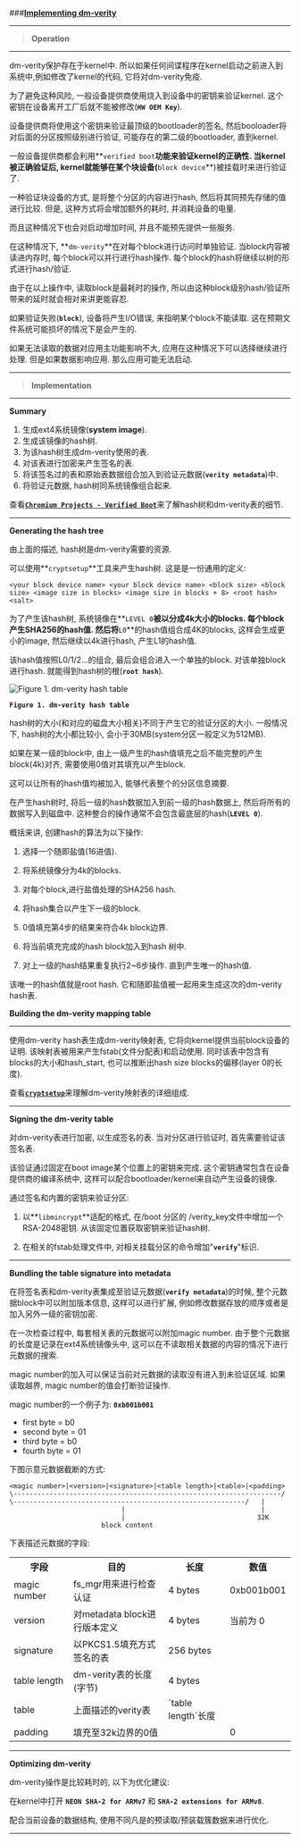 
###[**Implementing dm-verity**](http://source.android.com/security/verifiedboot/dm-verity.html)

-----
> **Operation**

-----
dm-verity保护存在于kernel中. 所以如果任何间谍程序在kernel启动之前进入到系统中,例如修改了kernel的代码, 它将对dm-verity免疫.

为了避免这种风险, 一般设备提供商使用烧入到设备中的密钥来验证kernel. 这个密钥在设备离开工厂后就不能被修改(**`HW OEM Key`**).

设备提供商将使用这个密钥来验证最顶级的bootloader的签名, 然后booloader将对后面的分区按照级别进行验证, 可能存在的第二级的bootloader, 直到kernel. 

一般设备提供商都会利用**`verified boot`**功能来验证kernel的正确性. 当kernel被正确验证后, kernel就能够在某个块设备(**`block device`**)被挂载时来进行验证了.

一种验证块设备的方式, 是将整个分区的内容进行hash, 然后将其同预先存储的值进行比较. 但是, 这种方式将会增加额外的耗时, 并消耗设备的电量.

而且这种情况下也会对启动增加时间, 并且不能预先提供一些服务.

在这种情况下, **`dm-verity`**在对每个block进行访问时单独验证. 当block内容被读进内存时, 每个block可以并行进行hash操作. 每个block的hash将继续以树的形式进行hash/验证. 

由于在以上操作中, 读取block是最耗时的操作, 所以由这种block级别hash/验证所带来的延时就会相对来讲更能容忍.

如果验证失败(**`block`**), 设备将产生I/O错误, 来指明某个block不能读取. 这在预期文件系统可能损坏的情况下是会产生的.

如果无法读取的数据对应用主功能影响不大, 应用在这种情况下可以选择继续进行处理. 但是如果数据影响应用. 那么应用可能无法启动.

-----

> **Implementation**

-----
**Summary**

 1. 生成ext4系统镜像(**system image**).
 2. 生成该镜像的hash树.
 3. 为该hash树生成dm-verity使用的表.
 4. 对该表进行加密来产生签名的表.
 5. 将该签名过的表和原始表数据组合加入到验证元数据(**`verity metadata`**)中.
 6. 将验证元数据, hash树同系统镜像组合起来.

查看[**`Chromium Projects - Verified Boot`**](http://www.chromium.org/chromium-os/chromiumos-design-docs/verified-boot)来了解hash树和dm-verity表的细节.

-----
**Generating the hash tree**

由上面的描述, hash树是dm-verity需要的资源. 

可以使用**`cryptsetup`**工具来产生hash树. 这是是一份通用的定义:

    <your block device name> <your block device name> <block size> <block size> <image size in blocks> <image size in blocks + 8> <root hash> <salt>

为了产生该hash树, 系统镜像在**`LEVEL 0`**被以分成4k大小的blocks. 每个block产生SHA256的hash值. 然后将**`L0`**的hash值组合成4K的blocks, 这样会生成更小的image, 然后继续以4k进行hash, 产生L1的hash值. 

该hash值按照L0/1/2...的组合, 最后会组合进入一个单独的block. 对该单独block进行hash. 就能得到hash树的根(**`root hash`**).

![Figure 1. dm-verity hash table](http://source.android.com/security/images/dm-verity-hash-table.png)

**`Figure 1. dm-verity hash table`**

hash树的大小(和对应的磁盘大小相关)不同于产生它的验证分区的大小. 一般情况下, hash树的大小都比较小, 会小于30MB(system分区一般定义为512MB).

如果在某一级的block中, 由上一级产生的hash值填充之后不能完整的产生block(4k)对齐, 需要使用0值对其填充以产生block. 

这可以让所有的hash值均被加入, 能够代表整个的分区信息摘要.

在产生hash树时, 将后一级的hash数据加入到前一级的hash数据上, 然后将所有的数据写入到磁盘中. 这种整合的操作通常不会包含最底层的hash(**`LEVEL 0`**).

概括来讲, 创建hash的算法为以下操作:

 1. 选择一个随即盐值(16进值).

 2. 将系统镜像分为4k的blocks.

 3. 对每个block,进行盐值处理的SHA256 hash.

 4. 将hash集合以产生下一级的block.

 5. 0值填充第4步的结果来符合4k block边界.

 6. 将当前填充完成的hash block加入到hash 树中.

 7. 对上一级的hash结果重复执行2~6步操作. 直到产生唯一的hash值.

该唯一的hash值就是root hash. 它和随即盐值被一起用来生成这次的dm-verity hash表.

**Building the dm-verity mapping table**

-----
使用dm-verity hash表生成dm-verity映射表, 它将向kernel提供当前block设备的证明. 该映射表被用来产生fstab(文件分配表)和启动使用. 同时该表中包含有blocks的大小和hash_start, 也可以推断出hash size blocks的偏移(layer 0的长度).

查看[**`cryptsetup`**](https://gitlab.com/cryptsetup/cryptsetup)来理解dm-verity映射表的详细组成.

-----
**Signing the dm-verity table**

对dm-verity表进行加密, 以生成签名的表. 当对分区进行验证时, 首先需要验证该签名表. 

该验证通过固定在boot image某个位置上的密钥来完成. 这个密钥通常包含在设备提供商的编译系统中, 这样可以配合bootloader/kernel来自动产生设备的镜像.

通过签名和内置的密钥来验证分区:

 1. 以**`libmincrypt`**适配的格式, 在/boot 分区的 /verity_key文件中增加一个RSA-2048密钥. 从该固定位置获取密钥来验证hash树.
 
 2. 在相关的fstab处理文件中, 对相关挂载分区的命令增加"**`verify`**"标识.

-----
**Bundling the table signature into metadata**

在将签名表和dm-verity表集成至验证元数据(**`verify metadata`**)的时候, 整个元数据block中可以附加版本信息, 这样可以进行扩展, 例如修改数据存放的顺序或者是加入另外一级的密钥加密.

在一次检查过程中, 每套相关表的元数据可以附加magic number. 由于整个元数据的长度是记录在ext4系统镜像头中, 这可以在不读取相关数据的内容的情况下进行元数据的搜索.

magic number的加入可以保证当前对元数据的读取没有进入到未验证区域. 如果读取越界, magic number的值会打断验证操作. 

magic number的一个例子为:
**`0xb001b001`**

 - first byte = b0
 - second byte = 01 
 - third byte = b0 
 - fourth byte = 01

下图示意元数据截断的方式:

    <magic number>|<version>|<signature>|<table length>|<table>|<padding>
    \-------------------------------------------------------------------/
    \----------------------------------------------------------/   |
                                |                                  |
                                |                                 32K
                           block content

下表描述元数据的字段:

<table>
<tr>
<th>字段</th>
<th>目的</th>
<th>长度</th>
<th>数值</th>
</tr>
<tr>
<td>magic number</td>
<td>fs_mgr用来进行检查认证</td>
<td>4 bytes</td>
<td>0xb001b001</td>
</tr>
<tr>
<td>version</td>
<td>对metadata block进行版本定义</td>
<td>4 bytes</td>
<td>当前为 0</td>
</tr>
<tr>
<td>signature</td>
<td>以PKCS1.5填充方式签名的表</td>
<td>256 bytes</td>
<td></td>
</tr>
<tr>
<td>table length</td>
<td>dm-verity表的长度(字节)</td>
<td>4 bytes</td>
<td></td>
</tr>
<tr>
<td>table</td>
<td>上面描述的verity表</td>
<td>`table length`长度</td>
<td></td>
</tr>
<tr>
<td>padding</td>
<td>填充至32k边界的0值</td>
<td></td>
<td>0</td>
</tr>
</table>

-----
**Optimizing dm-verity**

dm-verity操作是比较耗时的, 以下为优化建议:

在kernel中打开 **`NEON SHA-2 for ARMv7`** 和 **`SHA-2 extensions for ARMv8`**.

配合当前设备的数据结构, 使用不同凡是的预读取/预装载簇数据来进行优化.

-----